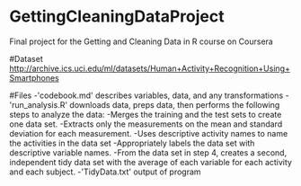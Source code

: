 # GettingCleaningDataProject
Final project for the Getting and Cleaning Data in R course on Coursera

#Dataset
http://archive.ics.uci.edu/ml/datasets/Human+Activity+Recognition+Using+Smartphones

#Files
-'codebook.md' describes variables, data, and any transformations
-'run_analysis.R' downloads data, preps data, then performs the following steps to analyze the data:
	-Merges the training and the test sets to create one data set.
	-Extracts only the measurements on the mean and standard deviation for each measurement.
	-Uses descriptive activity names to name the activities in the data set
	-Appropriately labels the data set with descriptive variable names.
	-From the data set in step 4, creates a second, independent tidy data set with the average of each variable for each activity and each subject.
-'TidyData.txt' output of program